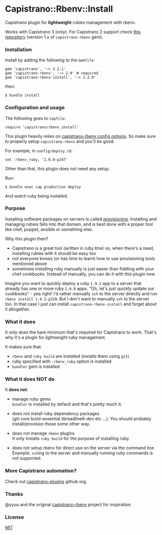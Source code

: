 # Capistrano::Rbenv::Install

Capistrano plugin for **lightweight** rubies management with rbenv.

Works with Capistrano 3 (only). For Capistrano 2 support check
[this repository](https://github.com/yyuu/capistrano-rbenv)
(version 1.x of `capistrano-rbenv` gem).

### Installation

Install by adding the following to the `Gemfile`:

    gem 'capistrano', '~> 3.2.1'
    gem 'capistrano-rbenv', '~> 2.0' # required
    gem 'capistrano-rbenv-install', '~> 1.2.0'

then:

    $ bundle install

### Configuration and usage

The following goes to `Capfile`:

    require 'capistrano/rbenv_install'

This plugin heavily relies on
[capistrano-rbenv config options](https://github.com/capistrano/rbenv#usage).
So make sure to properly setup `capistrano-rbenv` and you'll be good.

For example, in `config/deploy.rb`:

    set :rbenv_ruby, '2.0.0-p247'

Other than that, this plugin does not need any setup.

Run:

    $ bundle exec cap production deploy

And watch ruby being installed.

### Purpose

Installing software packages on servers is called
[provisioning](http://en.wikipedia.org/wiki/Provisioning#Server_provisioning).
Installing and managing rubies falls into that domain, and is best done with a
proper tool like chef, puppet, ansible or something else.

Why this plugin then?

- Capistrano is a great tool (written in ruby btw) so, when there's a need,
installing rubies with it should be easy too
- not everyone knows (or has time to learn) how to use provisioning tools
mentioned above
- sometimes installing ruby manually is just easier than fiddling with your
chef cookbooks. Instead of manually, you can do it with this plugin now

Imagine you want to quickly deploy a ruby `1.9.2` app to a server that already
has one or more ruby `2.0.0` apps.
"Oh, let's just quickly update our cookbooks" - yea right! I'd rather manually
`ssh` to the server directly and run `rbenv install 1.9.2-p320`. But I don't
want to manually `ssh` to the server too. In that case I just can install
`capistrano-rbenv-install` and forget about it altogether.

### What it does

It only does the bare minimum that's required for Capistrano to work. That's
why it's a plugin for *lightweight* ruby management.

It makes sure that:

- `rbenv` and `ruby build` are installed (installs them using `git`)
- ruby specified with `:rbenv_ruby` option is installed
- `bundler` gem is installed

### What it does NOT do

It **does not**:

- manage ruby gems<br/>
`bundler` is installed by default and that's pretty much it.

- does not install ruby dependency packages<br/>
(git-core build-essential libreadline6-dev etc ...). You should probably
install/provision those some other way.

- does not manage `rbenv` plugins<br/>
It only installs `ruby build` for the purpose of installing ruby.

- does not setup rbenv for direct use on the server via the command line<br/>
Example: `ssh`ing to the server and manually running ruby commands is not
supported.

### More Capistrano automation?

Check out [capistrano-plugins](https://github.com/capistrano-plugins) github org.

### Thanks

@yyuu and the original
[capistrano-rbenv](https://github.com/yyuu/capistrano-rbenv) project for
inspiration

### License

[MIT](LICENSE.md)
